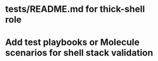 # tests/README.md for thick-shell role
# Add test playbooks or Molecule scenarios for shell stack validation
